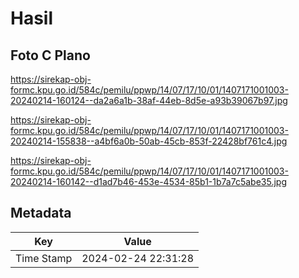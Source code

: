 # Hasil

## Foto C Plano

https://sirekap-obj-formc.kpu.go.id/584c/pemilu/ppwp/14/07/17/10/01/1407171001003-20240214-160124--da2a6a1b-38af-44eb-8d5e-a93b39067b97.jpg

https://sirekap-obj-formc.kpu.go.id/584c/pemilu/ppwp/14/07/17/10/01/1407171001003-20240214-155838--a4bf6a0b-50ab-45cb-853f-22428bf761c4.jpg

https://sirekap-obj-formc.kpu.go.id/584c/pemilu/ppwp/14/07/17/10/01/1407171001003-20240214-160142--d1ad7b46-453e-4534-85b1-1b7a7c5abe35.jpg


## Metadata

| Key        | Value               |
| ---------- | ------------------- |
| Time Stamp | 2024-02-24 22:31:28 |



